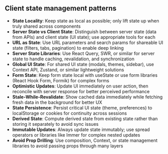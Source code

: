 ## Client state management patterns

- **State Locality**: Keep state as local as possible; only lift state up when truly shared across components
- **Server State vs Client State**: Distinguish between server state (data from APIs) and client state (UI state); use appropriate tools for each
- **URL as State**: Use URL parameters and search params for shareable UI state (filters, tabs, pagination) to enable deep linking
- **Server State Libraries**: Use React Query, SWR, or similar for server state to handle caching, revalidation, and synchronization
- **Global UI State**: For shared UI state (modals, themes, sidebar), use Context API, Zustand, or similar lightweight solutions
- **Form State**: Keep form state local with useState or use form libraries (React Hook Form, Formik) for complex forms
- **Optimistic Updates**: Update UI immediately on user action, then reconcile with server response for better perceived performance
- **Stale-While-Revalidate**: Show cached data immediately while fetching fresh data in the background for better UX
- **State Persistence**: Persist critical UI state (theme, preferences) to localStorage or cookies for continuity across sessions
- **Derived State**: Compute derived state from existing state rather than storing it separately to avoid sync issues
- **Immutable Updates**: Always update state immutably; use spread operators or libraries like Immer for complex nested updates
- **Avoid Prop Drilling**: Use composition, Context, or state management libraries to avoid passing props through many layers
